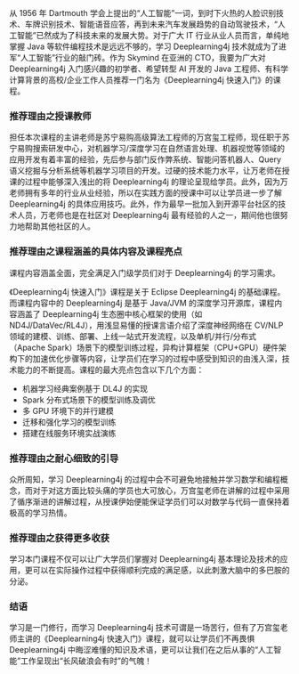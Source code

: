 从 1956 年 Dartmouth
学会上提出的“人工智能”一词，到时下火热的人脸识别技术、车牌识别技术、智能语音应答，再到未来汽车发展趋势的自动驾驶技术，“人工智能”已然成为了科技未来的发展大势。对于广大
IT 行业从业人员而言，单纯地掌握 Java 等软件编程技术是远远不够的，学习 Deeplearning4j 技术就成为了进军“人工智能”行业的敲门砖。作为
Skymind 在亚洲的 CTO，我要为广大对 Deeplearning4j 入门感兴趣的初学者、希望转型 AI 开发的 Java
工程师、有科学计算背景的高校/企业工作人员推荐一门名为《Deeplearning4j 快速入门》的课程。

### 推荐理由之授课教师

担任本次课程的主讲老师是苏宁易购高级算法工程师的万宫玺工程师，现任职于苏宁易购搜索研发中心，对机器学习/深度学习在自然语言处理、机器视觉等领域的应用开发有着丰富的经验，先后参与部门反作弊系统、智能问答机器人、Query
语义挖掘与分析系统等机器学习项目的开发。过硬的技术能力水平，让万老师在授课的过程中能够深入浅出的将 Deeplearning4j
的理论呈现给学员。此外，因为万老师拥有多年的行业从业经验，所以在实践方面的授课中可以让学员进一步了解 Deeplearning4j
的具体应用技巧。此外，作为最早一批加入到开源平台社区的技术人员，万老师也是在社区对 Deeplearning4j
最有经验的人之一，期间他也很努力地帮助其他社区的人。

### 推荐理由之课程涵盖的具体内容及课程亮点

课程内容涵盖全面，完全满足入门级学员们对于 Deeplearning4j 的学习需求。

《Deeplearning4j 快速入门》课程是关于 Eclipse Deeplearning4j 的基础课程。而课程内容中的 Deeplearning4j
是基于 Java/JVM 的深度学习开源库，课程内容涵盖了 Deeplearning4j 生态圈中核心框架的使用（如
ND4J/DataVec/RL4J），用浅显易懂的授课言语介绍了深度神经网络在 CV/NLP
领域的建模、训练、部署、上线一站式开发流程，以及单机/并行/分布式（Apache
Spark）场景下的模型训练过程，异构计算框架（CPU+GPU）硬件架构下的加速优化步骤等内容，让学员们在学习的过程中感受到知识的由浅入深，技术能力的不断提高。课程的最大亮点包含以下几个方面：

  * 机器学习经典案例基于 DL4J 的实现
  * Spark 分布式场景下的模型训练及调优
  * 多 GPU 环境下的并行建模
  * 迁移和强化学习的模型训练
  * 搭建在线服务环境实战演练

### 推荐理由之耐心细致的引导

众所周知，学习 Deeplearning4j
的过程中会不可避免地接触并学习数学和编程概念，而对于对这方面比较头痛的学员也大可放心，万宫玺老师在讲解的过程中采用了循序渐进的讲解过程，从授课伊始便能保证学员们可以对数学与代码一直保持着极高的学习热情。

### 推荐理由之获得更多收获

学习本门课程不仅可以让广大学员们掌握对 Deeplearning4j
基本理论及技术的应用，更可以在实际操作过程中获得顺利完成的满足感，以此刺激大脑中的多巴胺的分泌。

### 结语

学习是一门修行，而学习 Deeplearning4j 技术可谓是一场苦行，但有了万宫玺老师主讲的《Deeplearning4j
快速入门》课程，就可以让学员们不再畏惧 Deeplearning4j
中晦涩难懂的知识及术语，更可以让我们在之后从事的“人工智能”工作呈现出“长风破浪会有时”的气魄！

